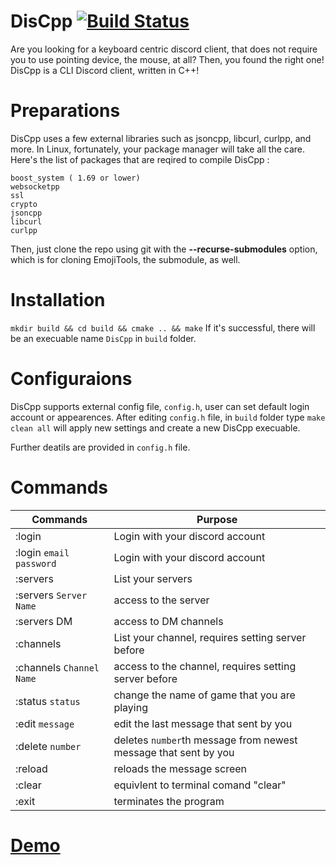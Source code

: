 # DisCpp [![Build Status](https://travis-ci.org/SeungheonOh/DisCpp.svg?branch=master)](https://travis-ci.org/SeungheonOh/DisCpp)
Are you looking for a keyboard centric discord client, that does not require you to use pointing device, the mouse, at all?  Then, you found the right one! DisCpp is a CLI Discord client, written in C++! 

# Preparations
DisCpp uses a few external libraries such as jsoncpp, libcurl, curlpp, and more.
In Linux, fortunately, your package manager will take all the care.
Here's the list of packages that are reqired to compile DisCpp :
```
boost_system ( 1.69 or lower)
websocketpp
ssl
crypto
jsoncpp
libcurl
curlpp
```
Then, just clone the repo using git with the **--recurse-submodules** option, which is for cloning EmojiTools, the submodule, as well.

# Installation
```mkdir build && cd build && cmake .. && make```
If it's successful, there will be an execuable name ```DisCpp``` in ```build``` folder.

# Configuraions
DisCpp supports external config file, ```config.h```, user can set default login account or appearences.
After editing ```config.h``` file, in ```build``` folder type ```make clean all``` will apply new settings and create a new DisCpp execuable.

Further deatils are provided in ```config.h``` file.

# Commands
| Commands                          | Purpose                                               |
|-----------------------------------|-------------------------------------------------------|
| :login                            | Login with your discord account                       |
| :login ```email``` ```password``` | Login with your discord account                       |
| :servers                          | List your servers                                     |
| :servers ```Server Name```        | access to the server                                  |
| :servers DM                       | access to DM channels                                 |
| :channels                         | List your channel, requires setting server before     |
| :channels ```Channel Name```      | access to the channel, requires setting server before |
| :status ```status```              | change the name of game that you are playing          |
| :edit ```message```         | edit the last message that sent by you |
| :delete ```number```     | deletes ```number```th message from newest message that sent by you  |
| :reload         | reloads the message screen |
| :clear                            | equivlent to terminal comand "clear"                  |
| :exit                             | terminates the program                                |


# [Demo](https://www.reddit.com/r/unixporn/comments/cfd64p/oc_new_cli_discord_client_discpp_that_is_purely/?utm_source=share&utm_medium=web2x)
